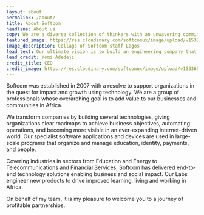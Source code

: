 ```yaml
---
layout: about
permalink: /about/
title: About Softcom
headline: About us
copy: We are a diverse collection of thinkers with an unwavering commitment to solving some of Africa’s biggest problems.
featured_image: https://res.cloudinary.com/softcomux/image/upload/v1533824273/sfc/headers/about-us-header.jpg
image_description: Collage of Softcom staff Lagos
lead_text: Our ultimate vision is to build an engineering company that will improve the way we live, learn and work in Africa.
lead_credit: Yomi Adedeji
credit_title: CEO
credit_image: https://res.cloudinary.com/softcomux/image/upload/v1533656687/sfc/leadership/yomi.png
---
```

Softcom was established in 2007 with a resolve to support organizations in the quest for impact and growth using technology. We are a group of professionals whose overarching goal is to add value to our businesses and communities in Africa.

We transform companies by building several technologies, giving organizations clear roadmaps to achieve business objectives, automating operations, and becoming more visible in an ever-expanding internet-driven world. Our specialist software applications and devices are used in large-scale programs that organize and manage education, identity, payments, and people.


Covering industries in sectors from Education and Energy to Telecommunications and Financial Services, Softcom has delivered end-to-end technology solutions enabling business and social impact. Our Labs engineer new products to drive improved learning, living and working in Africa.

On behalf of my team, it is my pleasure to welcome you to a journey of profitable partnerships.